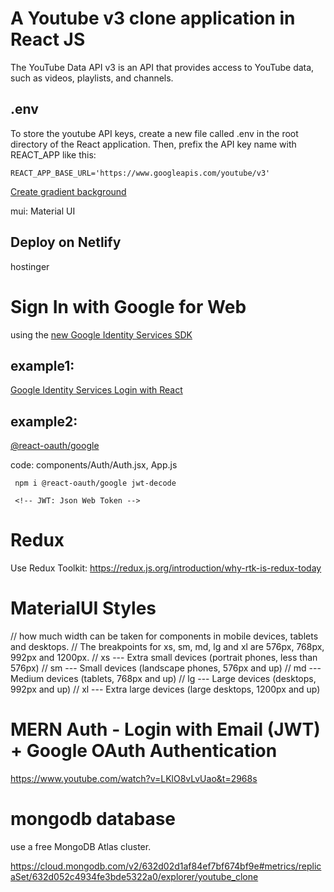 # A Youtube v3 clone application in React JS

The YouTube Data API v3 is an API that provides access to YouTube data, such as videos, playlists, and channels.

## .env

To store the youtube API keys, create a new file called .env in the root directory of the React application.
Then, prefix the API key name with REACT_APP like this:

    REACT_APP_BASE_URL='https://www.googleapis.com/youtube/v3'

[Create gradient background](https://cssgradient.io/)

mui: Material UI

## Deploy on Netlify

hostinger

# Sign In with Google for Web

using the [new Google Identity Services SDK](https://developers.google.com/identity/gsi/web)

## example1:

[Google Identity Services Login with React](https://www.youtube.com/watch?v=roxC8SMs7HU)

## example2:

[@react-oauth/google](https://github.com/MomenSherif/react-oauth)

code: components/Auth/Auth.jsx, App.js

     npm i @react-oauth/google jwt-decode

     <!-- JWT: Json Web Token -->

# Redux

Use Redux Toolkit: https://redux.js.org/introduction/why-rtk-is-redux-today

# MaterialUI Styles

// how much width can be taken for components in mobile devices, tablets and desktops.
// The breakpoints for xs, sm, md, lg and xl are 576px, 768px, 992px and 1200px.
// xs --- Extra small devices (portrait phones, less than 576px)
// sm --- Small devices (landscape phones, 576px and up)
// md --- Medium devices (tablets, 768px and up)
// lg --- Large devices (desktops, 992px and up)
// xl --- Extra large devices (large desktops, 1200px and up)

# MERN Auth - Login with Email (JWT) + Google OAuth Authentication

https://www.youtube.com/watch?v=LKlO8vLvUao&t=2968s

# mongodb database

use a free MongoDB Atlas cluster.

https://cloud.mongodb.com/v2/632d02d1af84ef7bf674bf9e#metrics/replicaSet/632d052c4934fe3bde5322a0/explorer/youtube_clone
